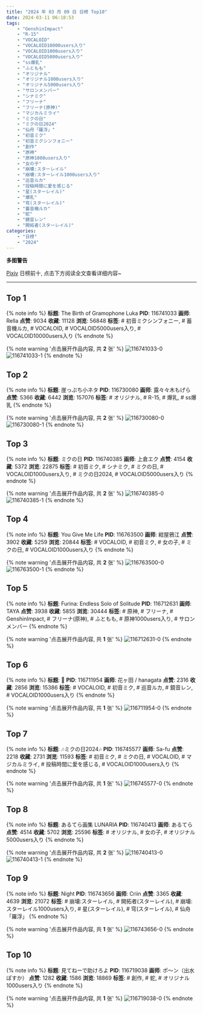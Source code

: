 ```yaml
---
title: "2024 年 03 月 09 日 日榜 Top10"
date: 2024-03-11 06:18:53
tags:
    - "GenshinImpact"
    - "R-15"
    - "VOCALOID"
    - "VOCALOID10000users入り"
    - "VOCALOID1000users入り"
    - "VOCALOID5000users入り"
    - "ss爆乳"
    - "ふともも"
    - "オリジナル"
    - "オリジナル1000users入り"
    - "オリジナル5000users入り"
    - "サロンメンバー"
    - "シナミク"
    - "フリーナ"
    - "フリーナ(原神)"
    - "マジカルミライ"
    - "ミクの日"
    - "ミクの日2024"
    - "仙舟「羅浮」"
    - "初音ミク"
    - "初音ミクシンフォニー"
    - "創作"
    - "原神"
    - "原神1000users入り"
    - "女の子"
    - "崩壊:スターレイル"
    - "崩壊:スターレイル1000users入り"
    - "巡音ルカ"
    - "投稿時間に愛を感じる"
    - "星(スターレイル)"
    - "爆乳"
    - "穹(スターレイル)"
    - "蓄音機ルカ"
    - "蛇"
    - "鏡音レン"
    - "開拓者(スターレイル)"
categories:
    - "日榜"
    - "2024"
---
```


<i class="fa fa-triangle-exclamation"></i>**多图警告**<i class="fa fa-triangle-exclamation"></i>

[Pixiv](https://www.pixiv.net/) 日榜前十, 点击下方阅读全文查看详细内容~

<!-- more -->

---

## Top 1

{% note info %}
**标题**: The Birth of Gramophone Luka
**PID**: 116741033 **画师**: Rella
**点赞**: 9034 **收藏**: 11128 **浏览**: 56848
**标签**: # 初音ミクシンフォニー, # 蓄音機ルカ, # VOCALOID, # VOCALOID5000users入り, # VOCALOID10000users入り
{% endnote %}

{% note warning '点击展开作品内容, 共 **2** 张' %}
![116741033-0](https://i.pixiv.re/img-original/img/2024/03/09/00/09/16/116741033_p0.jpg)
![116741033-1](https://i.pixiv.re/img-original/img/2024/03/09/00/09/16/116741033_p1.jpg)
{% endnote %}

## Top 2

{% note info %}
**标题**: 崖っぷち小ネタ
**PID**: 116730080 **画师**: 露々々木もげら
**点赞**: 5366 **收藏**: 6442 **浏览**: 157076
**标签**: # オリジナル, # R-15, # 爆乳, # ss爆乳
{% endnote %}

{% note warning '点击展开作品内容, 共 **2** 张' %}
![116730080-0](https://i.pixiv.re/img-original/img/2024/03/08/18/56/06/116730080_p0.jpg)
![116730080-1](https://i.pixiv.re/img-original/img/2024/03/08/18/56/06/116730080_p1.jpg)
{% endnote %}

## Top 3

{% note info %}
**标题**: ミクの日
**PID**: 116740385 **画师**: 上倉エク
**点赞**: 4154 **收藏**: 5372 **浏览**: 22875
**标签**: # 初音ミク, # シナミク, # ミクの日, # VOCALOID1000users入り, # ミクの日2024, # VOCALOID5000users入り
{% endnote %}

{% note warning '点击展开作品内容, 共 **2** 张' %}
![116740385-0](https://i.pixiv.re/img-original/img/2024/03/09/00/00/53/116740385_p0.png)
![116740385-1](https://i.pixiv.re/img-original/img/2024/03/09/00/00/53/116740385_p1.png)
{% endnote %}

## Top 4

{% note info %}
**标题**: You Give Me Life
**PID**: 116763500 **画师**: 紺屋鴉江
**点赞**: 3902 **收藏**: 5259 **浏览**: 20844
**标签**: # VOCALOID, # 初音ミク, # 女の子, # ミクの日, # VOCALOID1000users入り
{% endnote %}

{% note warning '点击展开作品内容, 共 **2** 张' %}
![116763500-0](https://i.pixiv.re/img-original/img/2024/03/09/19/05/40/116763500_p0.jpg)
![116763500-1](https://i.pixiv.re/img-original/img/2024/03/09/19/05/40/116763500_p1.jpg)
{% endnote %}

## Top 5

{% note info %}
**标题**: Furina: Endless Solo of Solitude
**PID**: 116712631 **画师**: TAYA
**点赞**: 3938 **收藏**: 5855 **浏览**: 30444
**标签**: # 原神, # フリーナ, # GenshinImpact, # フリーナ(原神), # ふともも, # 原神1000users入り, # サロンメンバー
{% endnote %}

{% note warning '点击展开作品内容, 共 **1** 张' %}
![116712631-0](https://i.pixiv.re/img-original/img/2024/03/08/00/14/26/116712631_p0.jpg)
{% endnote %}

## Top 6

{% note info %}
**标题**: 🎍
**PID**: 116711954 **画师**: 花ヶ田 / hanagata
**点赞**: 2316 **收藏**: 2856 **浏览**: 15386
**标签**: # VOCALOID, # 初音ミク, # 巡音ルカ, # 鏡音レン, # VOCALOID1000users入り
{% endnote %}

{% note warning '点击展开作品内容, 共 **1** 张' %}
![116711954-0](https://i.pixiv.re/img-original/img/2024/03/08/00/00/19/116711954_p0.png)
{% endnote %}

## Top 7

{% note info %}
**标题**: 🎶ミクの日2024🎶
**PID**: 116745577 **画师**: Sa-fu
**点赞**: 2218 **收藏**: 2731 **浏览**: 11593
**标签**: # 初音ミク, # ミクの日, # VOCALOID, # マジカルミライ, # 投稿時間に愛を感じる, # VOCALOID1000users入り
{% endnote %}

{% note warning '点击展开作品内容, 共 **1** 张' %}
![116745577-0](https://i.pixiv.re/img-original/img/2024/03/09/03/09/01/116745577_p0.jpg)
{% endnote %}

## Top 8

{% note info %}
**标题**: あるてら画集 LUNARIA
**PID**: 116740413 **画师**: あるてら
**点赞**: 4514 **收藏**: 5702 **浏览**: 25596
**标签**: # オリジナル, # 女の子, # オリジナル5000users入り
{% endnote %}

{% note warning '点击展开作品内容, 共 **2** 张' %}
![116740413-0](https://i.pixiv.re/img-original/img/2024/03/09/00/01/01/116740413_p0.jpg)
![116740413-1](https://i.pixiv.re/img-original/img/2024/03/09/00/01/01/116740413_p1.jpg)
{% endnote %}

## Top 9

{% note info %}
**标题**: Night
**PID**: 116743656 **画师**: Criin
**点赞**: 3365 **收藏**: 4639 **浏览**: 21072
**标签**: # 崩壊:スターレイル, # 開拓者(スターレイル), # 崩壊:スターレイル1000users入り, # 星(スターレイル), # 穹(スターレイル), # 仙舟「羅浮」
{% endnote %}

{% note warning '点击展开作品内容, 共 **1** 张' %}
![116743656-0](https://i.pixiv.re/img-original/img/2024/03/09/01/26/20/116743656_p0.jpg)
{% endnote %}

## Top 10

{% note info %}
**标题**: 見てねーで助けろよ
**PID**: 116719038 **画师**: ポ～ン（出水ぽすか）
**点赞**: 1282 **收藏**: 1586 **浏览**: 18869
**标签**: # 創作, # 蛇, # オリジナル1000users入り
{% endnote %}

{% note warning '点击展开作品内容, 共 **1** 张' %}
![116719038-0](https://i.pixiv.re/img-original/img/2024/03/08/07/30/03/116719038_p0.jpg)
{% endnote %}
